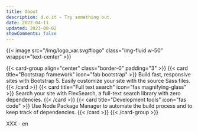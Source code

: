 ```yaml
---
title: About
description: d.o.it - Try something out.
date: 2022-04-11
updated: 2023-08-02
showComments: false
---
```


{{< image src="/img/logo_var.svg#logo" class="img-fluid w-50" wrapper="text-center" >}}

{{< card-group align="center" class="border-0" padding="3" >}}
    {{< card title="Bootstrap framework" icon="fab bootstrap" >}}
        Build fast, responsive sites with Bootstrap 5. Easily customize your site with the source Sass files.
    {{< /card >}}
    {{< card title="Full text search" icon="fas magnifying-glass" >}}
        Search your site with FlexSearch, a full-text search library with zero dependencies.
    {{< /card >}}
    {{< card title="Development tools" icon="fas code" >}}
        Use Node Package Manager to automate the build process and to keep track of dependencies.
    {{< /card >}}
{{< /card-group >}}

XXX - en